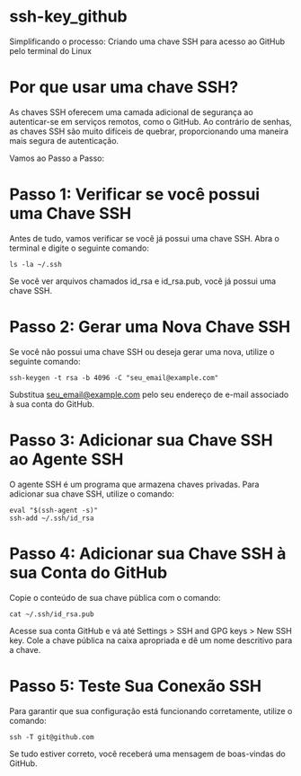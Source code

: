 # ssh-key_github
Simplificando o processo: Criando uma chave SSH para acesso ao GitHub pelo terminal do Linux

# Por que usar uma chave SSH?

As chaves SSH oferecem uma camada adicional de segurança ao autenticar-se em serviços remotos, como o GitHub. Ao contrário de senhas, as chaves SSH são muito difíceis de quebrar, proporcionando uma maneira mais segura de autenticação.

Vamos ao Passo a Passo:

# Passo 1: Verificar se você possui uma Chave SSH

Antes de tudo, vamos verificar se você já possui uma chave SSH. Abra o terminal e digite o seguinte comando:

```
ls -la ~/.ssh
```

Se você ver arquivos chamados id_rsa e id_rsa.pub, você já possui uma chave SSH.

# Passo 2: Gerar uma Nova Chave SSH

Se você não possui uma chave SSH ou deseja gerar uma nova, utilize o seguinte comando:

```
ssh-keygen -t rsa -b 4096 -C "seu_email@example.com"
```

Substitua seu_email@example.com pelo seu endereço de e-mail associado à sua conta do GitHub.

# Passo 3: Adicionar sua Chave SSH ao Agente SSH

O agente SSH é um programa que armazena chaves privadas. Para adicionar sua chave SSH, utilize o comando:

```
eval "$(ssh-agent -s)"
ssh-add ~/.ssh/id_rsa
```

# Passo 4: Adicionar sua Chave SSH à sua Conta do GitHub

Copie o conteúdo de sua chave pública com o comando:

```
cat ~/.ssh/id_rsa.pub
```

Acesse sua conta GitHub e vá até Settings > SSH and GPG keys > New SSH key.
Cole a chave pública na caixa apropriada e dê um nome descritivo para a chave.

# Passo 5: Teste Sua Conexão SSH

Para garantir que sua configuração está funcionando corretamente, utilize o comando:

```
ssh -T git@github.com
```

Se tudo estiver correto, você receberá uma mensagem de boas-vindas do GitHub.
